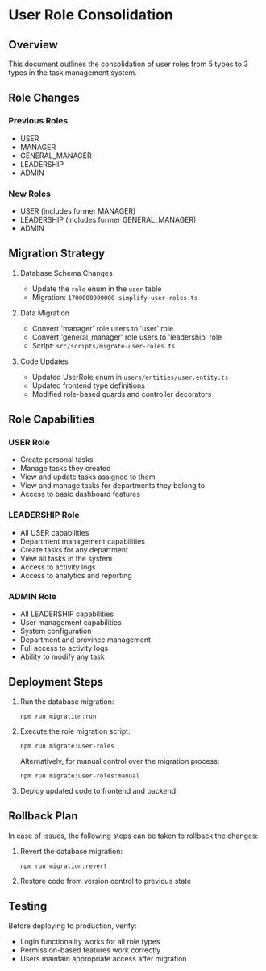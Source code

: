 # User Role Consolidation

## Overview

This document outlines the consolidation of user roles from 5 types to 3 types in the task management system.

## Role Changes

### Previous Roles
- USER
- MANAGER
- GENERAL_MANAGER
- LEADERSHIP
- ADMIN

### New Roles
- USER (includes former MANAGER)
- LEADERSHIP (includes former GENERAL_MANAGER)
- ADMIN

## Migration Strategy

1. Database Schema Changes
   - Update the `role` enum in the `user` table
   - Migration: `1700000000000-simplify-user-roles.ts`

2. Data Migration
   - Convert 'manager' role users to 'user' role
   - Convert 'general_manager' role users to 'leadership' role
   - Script: `src/scripts/migrate-user-roles.ts`

3. Code Updates
   - Updated UserRole enum in `users/entities/user.entity.ts`
   - Updated frontend type definitions
   - Modified role-based guards and controller decorators

## Role Capabilities

### USER Role
- Create personal tasks
- Manage tasks they created
- View and update tasks assigned to them
- View and manage tasks for departments they belong to
- Access to basic dashboard features

### LEADERSHIP Role
- All USER capabilities
- Department management capabilities
- Create tasks for any department
- View all tasks in the system
- Access to activity logs
- Access to analytics and reporting

### ADMIN Role
- All LEADERSHIP capabilities
- User management capabilities
- System configuration
- Department and province management
- Full access to activity logs
- Ability to modify any task

## Deployment Steps

1. Run the database migration:
   ```
   npm run migration:run
   ```

2. Execute the role migration script:
   ```
   npm run migrate:user-roles
   ```
   
   Alternatively, for manual control over the migration process:
   ```
   npm run migrate:user-roles:manual
   ```

3. Deploy updated code to frontend and backend

## Rollback Plan

In case of issues, the following steps can be taken to rollback the changes:

1. Revert the database migration:
   ```
   npm run migration:revert
   ```

2. Restore code from version control to previous state

## Testing

Before deploying to production, verify:
- Login functionality works for all role types
- Permission-based features work correctly
- Users maintain appropriate access after migration